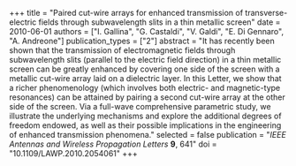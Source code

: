 +++
title = "Paired cut-wire arrays for enhanced transmission of transverse-electric fields through subwavelength slits in a thin metallic screen"
date = 2010-06-01
authors = ["I. Gallina", "G. Castaldi", "V. Galdi", "E. Di Gennaro", "A. Andreone"]
publication_types = ["2"]
abstract = "It has recently been shown that the transmission of electromagnetic fields through subwavelength slits (parallel to the electric field direction) in a thin metallic screen can be greatly enhanced by covering one side of the screen with a metallic cut-wire array laid on a dielectric layer. In this Letter, we show that a richer phenomenology (which involves both electric- and magnetic-type resonances) can be attained by pairing a second cut-wire array at the other side of the screen. Via a full-wave comprehensive parametric study, we illustrate the underlying mechanisms and explore the additional degrees of freedom endowed, as well as their possible implications in the engineering of enhanced transmission phenomena."
selected = false
publication = "*IEEE Antennas and Wireless Propagation Letters* **9**, 641"
doi = "10.1109/LAWP.2010.2054061"
+++
